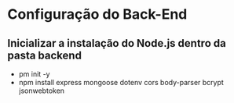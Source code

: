 # Configuração do Back-End

## Inicializar a instalação do Node.js dentro da pasta backend
- pm init -y
- npm install express mongoose dotenv cors body-parser bcrypt jsonwebtoken
